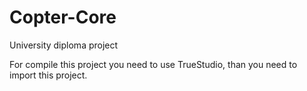 # Copter-Core
University diploma project

For compile this project you need to use TrueStudio, than you need to import this project.
